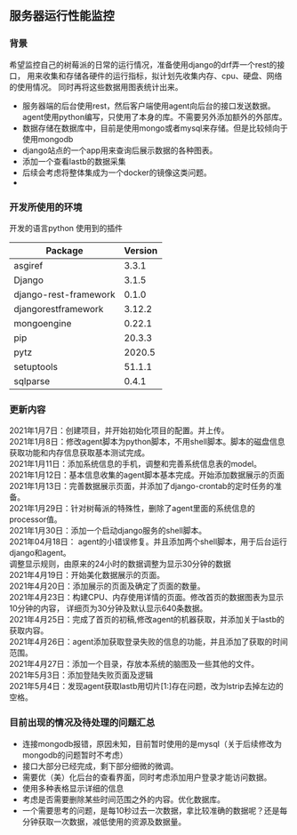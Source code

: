 ## 服务器运行性能监控

### 背景
希望监控自己的树莓派的日常的运行情况，准备使用django的drf弄一个rest的接口，
用来收集和存储各硬件的运行指标，拟计划先收集内存、cpu、硬盘、网络的使用情况。
同时再将这些数据用图表统计出来。
- 服务器端的后台使用rest，然后客户端使用agent向后台的接口发送数据。agent使用python编写，只使用了本身的库。不需要另外添加额外的外部库。
- 数据存储在数据库中，目前是使用mongo或者mysql来存储。但是比较倾向于使用mongodb
- django站点的一个app用来查询后展示数据的各种图表。
- 添加一个查看lastb的数据采集
- 后续会考虑将整体集成为一个docker的镜像这类问题。
- 

### 开发所使用的环境
开发的语言python
使用到的插件

Package               |Version
--------------------- |-------
asgiref               |3.3.1
Django                |3.1.5
django-rest-framework |0.1.0
djangorestframework   |3.12.2
mongoengine           |0.22.1
pip                   |20.3.3
pytz                  |2020.5
setuptools            |51.1.1
sqlparse              |0.4.1


### 更新内容
2021年1月7日：创建项目，并开始初始化项目的配置。并上传。<br />
2021年1月8日：修改agent脚本为python脚本，不用shell脚本。脚本的磁盘信息获取功能和内存信息获取基本测试完成。<br />
2021年1月11日：添加系统信息的手机，调整和完善系统信息表的model。<br />
2021年1月12日：基本信息收集的agent脚本基本完成。开始添加数据展示的页面<br />
2021年1月13日：完善数据展示页面，并添加了django-crontab的定时任务的准备。<br />
2021年1月29日：针对树莓派的特殊性，删除了agent里面的系统信息的processor值。<br />
2021年1月30日：添加一个启动django服务的shell脚本。<br />
2021年04月18日： agent的小错误修复。并且添加两个shell脚本，用于后台运行django和agent。<br />
调整显示规则，由原来的24小时的数据调整为显示30分钟的数据<br />
2021年4月19日：开始美化数据展示的页面。<br />
2021年4月20日：添加展示的页面及确定了页面的数量。<br />
2021年4月23日：构建CPU、内存使用详情的页面。修改首页的数据图表为显示10分钟的内容，
详细页为30分钟及默认显示640条数据。<br />
2021年4月25日：完成了首页的初稿,修改agent的机器获取，并添加关于lastb的获取内容。<br />
2021年4月26日：agent添加获取登录失败的信息的功能，并且添加了获取的时间范围。<br />
2021年4月27日：添加一个目录，存放本系统的脑图及一些其他的文件。<br />
2021年5月3日：添加登陆失败页面及逻辑<br />
2021年5月4日：发现agent获取lastb用切片[1:]存在问题，改为lstrip去掉左边的空格。

### 目前出现的情况及待处理的问题汇总
- 连接mongodb报错，原因未知，目前暂时使用的是mysql（关于后续修改为mongodb的问题暂时不考虑）
- 接口大部分已经完成，剩下部分细微的微调。
- 需要优（美）化后台的查看界面，同时考虑添加用户登录才能访问数据。
- 使用多种表格显示详细的信息
- 考虑是否需要删除某些时间范围之外的内容。优化数据库。
- 一个需要思考的问题，是每10秒过去一次数据，拿比较准确的数据呢？还是每分钟获取一次数据，减低使用的资源及数据量。
